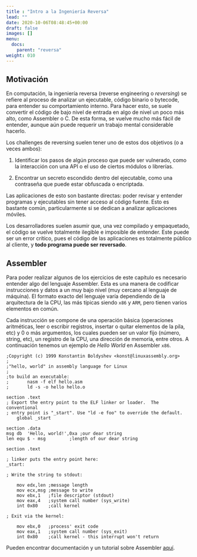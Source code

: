 ```yaml
---
title : "Intro a la Ingeniería Reversa"
lead: ""
date: 2020-10-06T08:48:45+00:00
draft: false
images: []
menu:
  docs:
    parent: "reversa"
weight: 010
---
```


## Motivación

En computación, la ingeniería reversa (reverse engineering o _reversing_) se refiere al proceso de analizar
un ejecutable, código binario o bytecode, para entender su comportamiento interno.
Para hacer esto, se suele convertir el código de bajo nivel de entrada en algo de nivel un poco más alto,
como Assembler o C. De esta forma, se vuelve mucho más fácil de entender, aunque aún puede requerir un
trabajo mental considerable hacerlo.

Los challenges de reversing suelen tener uno de estos dos objetivos (o a veces ambos):
1. Identificar los pasos de algún proceso que puede ser vulnerado, como la interacción con una API o el uso
de ciertos módulos o librerías.

2. Encontrar un secreto escondido dentro del ejecutable, como una contraseña que puede estar obfuscada o
encriptada.

Las aplicaciones de esto son bastante directas: poder revisar y entender programas y ejecutables sin tener
acceso al código fuente. Esto es bastante común, particularmente si se dedican a analizar aplicaciones móviles.

Los desarrolladores suelen asumir que, una vez compilado y empaquetado, el código se vuelve totalmente
ilegible e imposible de entender. Este puede ser un error crítico, pues el código de las aplicaciones es
totalmente público al cliente, y **todo programa puede ser reversado**.

## Assembler

Para poder realizar algunos de los ejercicios de este capítulo es necesario entender algo del lenguaje Assembler.
Esta es una manera de codificar instrucciones y datos a un muy bajo nivel (muy cercano al lenguaje de máquina).
El formato exacto del lenguaje varía dependiendo de la arquitectura de la CPU, las más típicas siendo `x86` y
`ARM`, pero tienen varios elementos en común.

Cada instrucción se compone de una operación básica (operaciones aritméticas, leer o escribir registros,
insertar o quitar elementos de la pila, etc) y 0 o más argumentos, los cuales pueden ser un valor fijo (número,
string, etc), un registro de la CPU, una dirección de memoria, entre otros. A continuación tenemos un ejemplo
de _Hello World_ en Assembler `x86`.

    ;Copyright (c) 1999 Konstantin Boldyshev <konst@linuxassembly.org>
    ;
    ;"hello, world" in assembly language for Linux
    ;
    ;to build an executable:
    ;       nasm -f elf hello.asm
    ;       ld -s -o hello hello.o

    section .text
    ; Export the entry point to the ELF linker or loader.  The conventional
    ; entry point is "_start". Use "ld -e foo" to override the default.
        global _start

    section .data
    msg db  'Hello, world!',0xa ;our dear string
    len equ $ - msg         ;length of our dear string

    section .text

    ; linker puts the entry point here:
    _start:

    ; Write the string to stdout:

        mov edx,len ;message length
        mov ecx,msg ;message to write
        mov ebx,1   ;file descriptor (stdout)
        mov eax,4   ;system call number (sys_write)
        int 0x80    ;call kernel

    ; Exit via the kernel:

        mov ebx,0   ;process' exit code
        mov eax,1   ;system call number (sys_exit)
        int 0x80    ;call kernel - this interrupt won't return

Pueden encontrar documentación y un tutorial sobre Assembler
[aquí](https://www.tutorialspoint.com/assembly_programming/index.htm).
